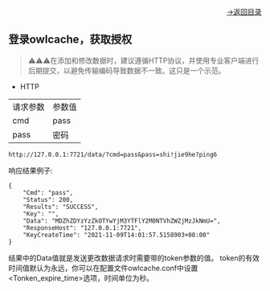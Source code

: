 [<p align="right">->返回目录</p>](../0.directory.md)

## 登录owlcache，获取授权   
>⚠⚠⚠在添加和修改数据时，建议遵循HTTP协议，并使用专业客户端进行后期提交，以避免传输编码导致数据不一致。这只是一个示范。    

* HTTP  

<table>
    <tr>
        <td>请求参数</td>
        <td>参数值</td>
    </tr>
    <tr>
        <td>cmd</td>
        <td>pass</td>
    </tr>
    <tr>
        <td>pass</td>
        <td>密码</td>
    </tr>   
</table>  

~~~shell
http://127.0.0.1:7721/data/?cmd=pass&pass=shi!jie9he?ping6
~~~

响应结果例子:
~~~shell
{
    "Cmd": "pass",
    "Status": 200,
    "Results": "SUCCESS",
    "Key": "",
    "Data": "MDZhZDYzYzZkOTYwYjM3YTFlY2M0NTVhZWZjMzJkNmU=",
    "ResponseHost": "127.0.0.1:7721",
    "KeyCreateTime": "2021-11-09T14:01:57.5158903+08:00"
}
~~~
结果中的Data值就是发送更改数据请求时需要带的token参数的值。
token的有效时间值默认为永远，你可以在配置文件owlcache.conf中设置<Tonken_expire_time>选项，时间单位为秒。
